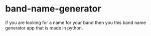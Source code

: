 # band-name-generator
if you are looking for a name for your band then you this band name generator app that is made in python.
